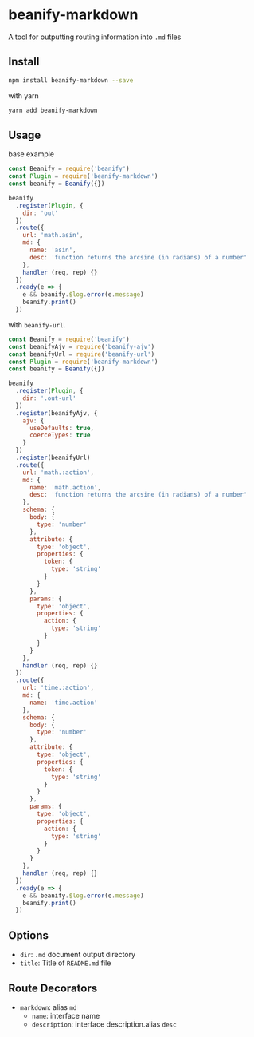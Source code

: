 # beanify-markdown

A tool for outputting routing information into `.md` files

## Install

```bash
npm install beanify-markdown --save
```

with yarn

```bash
yarn add beanify-markdown
```

## Usage

base example

```javascript
const Beanify = require('beanify')
const Plugin = require('beanify-markdown')
const beanify = Beanify({})

beanify
  .register(Plugin, {
    dir: 'out'
  })
  .route({
    url: 'math.asin',
    md: {
      name: 'asin',
      desc: 'function returns the arcsine (in radians) of a number'
    },
    handler (req, rep) {}
  })
  .ready(e => {
    e && beanify.$log.error(e.message)
    beanify.print()
  })
```

with `beanify-url`.

```javascript
const Beanify = require('beanify')
const beanifyAjv = require('beanify-ajv')
const beanifyUrl = require('beanify-url')
const Plugin = require('beanify-markdown')
const beanify = Beanify({})

beanify
  .register(Plugin, {
    dir: '.out-url'
  })
  .register(beanifyAjv, {
    ajv: {
      useDefaults: true,
      coerceTypes: true
    }
  })
  .register(beanifyUrl)
  .route({
    url: 'math.:action',
    md: {
      name: 'math.action',
      desc: 'function returns the arcsine (in radians) of a number'
    },
    schema: {
      body: {
        type: 'number'
      },
      attribute: {
        type: 'object',
        properties: {
          token: {
            type: 'string'
          }
        }
      },
      params: {
        type: 'object',
        properties: {
          action: {
            type: 'string'
          }
        }
      }
    },
    handler (req, rep) {}
  })
  .route({
    url: 'time.:action',
    md: {
      name: 'time.action'
    },
    schema: {
      body: {
        type: 'number'
      },
      attribute: {
        type: 'object',
        properties: {
          token: {
            type: 'string'
          }
        }
      },
      params: {
        type: 'object',
        properties: {
          action: {
            type: 'string'
          }
        }
      }
    },
    handler (req, rep) {}
  })
  .ready(e => {
    e && beanify.$log.error(e.message)
    beanify.print()
  })
```

## Options

- `dir`: `.md` document output directory
- `title`: Title of `README.md` file

## Route Decorators

- `markdown`: alias `md`
  - `name`: interface name
  - `description`: interface description.alias `desc`
